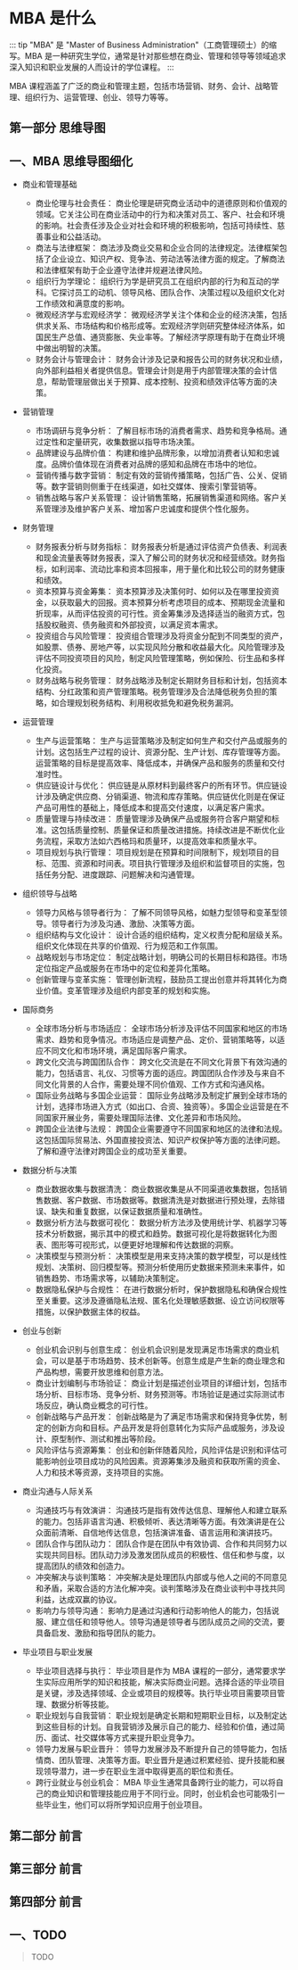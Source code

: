 # MBA 是什么

::: tip
"MBA" 是 "Master of Business Administration"（工商管理硕士）的缩写。MBA 是一种研究生学位，通常是针对那些想在商业、管理和领导等领域追求深入知识和职业发展的人而设计的学位课程。
:::

MBA 课程涵盖了广泛的商业和管理主题，包括市场营销、财务、会计、战略管理、组织行为、运营管理、创业、领导力等等。

## 第一部分 思维导图

## 一、MBA 思维导图细化

- 商业和管理基础

  - 商业伦理与社会责任： 商业伦理是研究商业活动中的道德原则和价值观的领域。它关注公司在商业活动中的行为和决策对员工、客户、社会和环境的影响。社会责任涉及企业对社会和环境的积极影响，包括可持续性、慈善事业和公益活动。
  - 商法与法律框架： 商法涉及商业交易和企业合同的法律规定。法律框架包括了企业设立、知识产权、竞争法、劳动法等法律方面的规定。了解商法和法律框架有助于企业遵守法律并规避法律风险。
  - 组织行为学理论： 组织行为学是研究员工在组织内部的行为和互动的学科。它探讨员工的动机、领导风格、团队合作、决策过程以及组织文化对工作绩效和满意度的影响。
  - 微观经济学与宏观经济学： 微观经济学关注个体和企业的经济决策，包括供求关系、市场结构和价格形成等。宏观经济学则研究整体经济体系，如国民生产总值、通货膨胀、失业率等。了解经济学原理有助于在商业环境中做出明智的决策。
  - 财务会计与管理会计： 财务会计涉及记录和报告公司的财务状况和业绩，向外部利益相关者提供信息。管理会计则是用于内部管理决策的会计信息，帮助管理层做出关于预算、成本控制、投资和绩效评估等方面的决策。

- 营销管理

  - 市场调研与竞争分析： 了解目标市场的消费者需求、趋势和竞争格局。通过定性和定量研究，收集数据以指导市场决策。
  - 品牌建设与品牌价值： 构建和维护品牌形象，以增加消费者认知和忠诚度。品牌价值体现在消费者对品牌的感知和品牌在市场中的地位。
  - 营销传播与数字营销： 制定有效的营销传播策略，包括广告、公关、促销等。数字营销则侧重于在线渠道，如社交媒体、搜索引擎营销等。
  - 销售战略与客户关系管理： 设计销售策略，拓展销售渠道和网络。客户关系管理涉及维护客户关系、增加客户忠诚度和提供个性化服务。

- 财务管理

  - 财务报表分析与财务指标： 财务报表分析是通过评估资产负债表、利润表和现金流量表等财务报表，深入了解公司的财务状况和经营绩效。财务指标，如利润率、流动比率和资本回报率，用于量化和比较公司的财务健康和绩效。
  - 资本预算与资金筹集： 资本预算涉及决策何时、如何以及在哪里投资资金，以获取最大的回报。资本预算分析考虑项目的成本、预期现金流量和折现率，从而评估投资的可行性。资金筹集涉及选择适当的融资方式，包括股权融资、债务融资和外部投资，以满足资本需求。
  - 投资组合与风险管理： 投资组合管理涉及将资金分配到不同类型的资产，如股票、债券、房地产等，以实现风险分散和收益最大化。风险管理涉及评估不同投资项目的风险，制定风险管理策略，例如保险、衍生品和多样化投资。
  - 财务战略与税务管理： 财务战略涉及制定长期财务目标和计划，包括资本结构、分红政策和资产管理策略。税务管理涉及合法降低税务负担的策略，如合理规划税务结构、利用税收抵免和避免税务漏洞。

- 运营管理

  - 生产与运营策略： 生产与运营策略涉及制定如何生产和交付产品或服务的计划。这包括生产过程的设计、资源分配、生产计划、库存管理等方面。运营策略的目标是提高效率、降低成本，并确保产品和服务的质量和交付准时性。
  - 供应链设计与优化： 供应链是从原材料到最终客户的所有环节。供应链设计涉及确定供应商、分销渠道、物流和库存策略。供应链优化则是在保证产品可用性的基础上，降低成本和提高交付速度，以满足客户需求。
  - 质量管理与持续改进： 质量管理涉及确保产品或服务符合客户期望和标准。这包括质量控制、质量保证和质量改进措施。持续改进是不断优化业务流程，采取方法如六西格玛和质量环，以提高效率和质量水平。
  - 项目规划与执行管理： 项目规划是在预算和时间限制下，规划项目的目标、范围、资源和时间表。项目执行管理涉及组织和监督项目的实施，包括任务分配、进度跟踪、问题解决和沟通管理。

- 组织领导与战略

  - 领导力风格与领导者行为： 了解不同领导风格，如魅力型领导和变革型领导。领导者行为涉及沟通、激励、决策等方面。
  - 组织结构与文化设计： 设计合适的组织结构，定义权责分配和层级关系。组织文化体现在共享的价值观、行为规范和工作氛围。
  - 战略规划与市场定位： 制定战略计划，明确公司的长期目标和路径。市场定位指定产品或服务在市场中的定位和差异化策略。
  - 创新管理与变革实施： 管理创新流程，鼓励员工提出创意并将其转化为商业价值。变革管理涉及组织内部变革的规划和实施。

- 国际商务

  - 全球市场分析与市场适应： 全球市场分析涉及评估不同国家和地区的市场需求、趋势和竞争情况。市场适应是调整产品、定价、营销策略等，以适应不同文化和市场环境，满足国际客户需求。
  - 跨文化交流与跨国团队合作： 跨文化交流是在不同文化背景下有效沟通的能力，包括语言、礼仪、习惯等方面的适应。跨国团队合作涉及与来自不同文化背景的人合作，需要处理不同价值观、工作方式和沟通风格。
  - 国际业务战略与多国企业运营： 国际业务战略涉及制定扩展到全球市场的计划，选择市场进入方式（如出口、合资、独资等）。多国企业运营是在不同国家开展业务，需要处理国际法律、文化差异和市场风险。
  - 跨国企业法律与法规： 跨国企业需要遵守不同国家和地区的法律和法规。这包括国际贸易法、外国直接投资法、知识产权保护等方面的法律问题。了解和遵守法律对跨国企业的成功至关重要。

- 数据分析与决策

  - 商业数据收集与数据清洗： 商业数据收集是从不同渠道收集数据，包括销售数据、客户数据、市场数据等。数据清洗是对数据进行预处理，去除错误、缺失和重复数据，以保证数据质量和准确性。
  - 数据分析方法与数据可视化： 数据分析方法涉及使用统计学、机器学习等技术分析数据，揭示其中的模式和趋势。数据可视化是将数据转化为图表、图形等可视形式，以便更好地理解和传达数据的洞察。
  - 决策模型与预测分析： 决策模型是用来支持决策的数学模型，可以是线性规划、决策树、回归模型等。预测分析使用历史数据来预测未来事件，如销售趋势、市场需求等，以辅助决策制定。
  - 数据隐私保护与合规性： 在进行数据分析时，保护数据隐私和确保合规性至关重要。这涉及遵循隐私法规、匿名化处理敏感数据、设立访问权限等措施，以保护数据主体的权益。

- 创业与创新

  - 创业机会识别与创意生成： 创业机会识别是发现满足市场需求的商业机会，可以是基于市场趋势、技术创新等。创意生成是产生新的商业理念和产品构想，需要开放思维和创意方法。
  - 商业计划编制与市场验证： 商业计划是描述创业项目的详细计划，包括市场分析、目标市场、竞争分析、财务预测等。市场验证是通过实际测试市场反应，确认商业概念的可行性。
  - 创新战略与产品开发： 创新战略是为了满足市场需求和保持竞争优势，制定的创新方向和目标。产品开发是将创意转化为实际产品或服务，涉及设计、原型制作、测试和推出等阶段。
  - 风险评估与资源筹集： 创业和创新伴随着风险，风险评估是识别和评估可能影响创业项目成功的风险因素。资源筹集涉及融资和获取所需的资金、人力和技术等资源，支持项目的实施。

- 商业沟通与人际关系

  - 沟通技巧与有效演讲： 沟通技巧是指有效传达信息、理解他人和建立联系的能力。包括非语言沟通、积极倾听、表达清晰等方面。有效演讲是在公众面前清晰、自信地传达信息，包括演讲准备、语言运用和演讲技巧。
  - 团队合作与团队动力： 团队合作是在团队中有效协调、合作和共同努力以实现共同目标。团队动力涉及激发团队成员的积极性、信任和参与度，以提高团队的绩效和创造力。
  - 冲突解决与谈判策略： 冲突解决是处理团队内部或与他人之间的不同意见和矛盾，采取合适的方法化解冲突。谈判策略涉及在商业谈判中寻找共同利益，达成双赢的协议。
  - 影响力与领导沟通： 影响力是通过沟通和行动影响他人的能力，包括说服、建立信任和领导他人。领导沟通是领导者与团队成员之间的交流，要具备启发、激励和指导团队的能力。

- 毕业项目与职业发展
  - 毕业项目选择与执行： 毕业项目是作为 MBA 课程的一部分，通常要求学生实际应用所学的知识和技能，解决实际商业问题。选择合适的毕业项目是关键，涉及选择领域、企业或项目的规模等。执行毕业项目需要项目管理、数据分析等技能。
  - 职业规划与自我营销： 职业规划是确定长期和短期职业目标，以及制定达到这些目标的计划。自我营销涉及展示自己的能力、经验和价值，通过简历、面试、社交媒体等方式来提升职业竞争力。
  - 领导力发展与职业晋升： 领导力发展涉及不断提升自己的领导能力，包括情商、团队管理、决策等方面。职业晋升是通过积累经验、提升技能和展现领导潜力，进一步在职业生涯中取得更高的职位和责任。
  - 跨行业就业与创业机会： MBA 毕业生通常具备跨行业的能力，可以将自己的商业知识和管理技能应用于不同行业。同时，创业机会也可能吸引一些毕业生，他们可以将所学知识应用于创业项目。

## 第二部分 前言

## 第三部分 前言

## 第四部分 前言

## 一、TODO

> TODO

<!--
### 常见的课程包括如下：

- 市场营销： 课程涵盖市场分析、品牌管理、市场战略、市场推广、数字营销等，帮助学生理解如何识别目标市场、制定市场计划和营销策略。

- 财务管理： 介绍财务报表分析、投资决策、资本预算、风险管理、财务策略等内容，帮助学生理解企业财务运作和资金管理。

- 组织行为与领导力： 探讨组织结构、团队管理、领导力发展、员工激励等，帮助学生了解如何有效地管理和领导团队。

- 战略管理： 课程涵盖战略规划、竞争分析、行业分析、业务发展等，帮助学生了解如何制定和实施组织的长期战略。

- 运营管理： 探讨生产和运营流程、供应链管理、质量控制、项目管理等，帮助学生学习如何有效地管理组织的运营。

- 创业与创新： 介绍创业过程、商业计划制定、创新策略等，鼓励学生培养创业和创新的能力。

- 商业伦理与社会责任： 探讨商业决策的伦理和社会影响，帮助学生理解商业在社会中的角色和责任。

- 国际商务： 介绍全球商业环境、国际市场、跨文化管理等，帮助学生适应跨国企业的挑战。

- 数据分析与业务智能： 帮助学生学习如何利用数据分析和业务智能来支持决策和战略制定。

- 金融市场与投资： 探讨金融市场、投资工具、风险管理等，适用于那些对金融领域感兴趣的学生。
 -->
